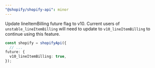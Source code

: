 ```yaml
---
"@shopify/shopify-api": minor
---
```


Update lineItemBilling future flag to v10. Current users of `unstable_lineItemBilling` will need to update to `v10_lineItemBilling` to continue using this feature.

```ts
const shopify = shopifyApi({
  // ...
future: {
  v10_lineItemBilling: true,
});
```
